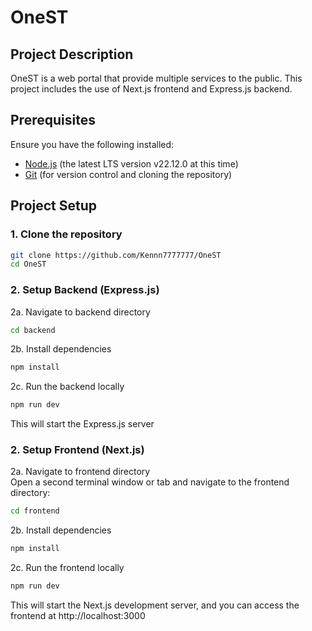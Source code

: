 # OneST

## Project Description
OneST is a web portal that provide multiple services to the public. This project includes the use of Next.js frontend and Express.js backend.

## Prerequisites
Ensure you have the following installed:
- [Node.js](https://nodejs.org/) (the latest LTS version v22.12.0 at this time)
- [Git](https://git-scm.com/downloads) (for version control and cloning the repository)

## Project Setup
### 1. Clone the repository
```bash
git clone https://github.com/Kennn7777777/OneST
cd OneST
```

### 2. Setup Backend (Express.js)
2a. Navigate to backend directory
```bash
cd backend
```

2b. Install dependencies
```bash
npm install
```

2c. Run the backend locally
```bash
npm run dev
```
This will start the Express.js server


### 2. Setup Frontend (Next.js)
2a. Navigate to frontend directory <br/>
Open a second terminal window or tab and navigate to the frontend directory:
```bash
cd frontend
```

2b. Install dependencies
```bash
npm install
```

2c. Run the frontend locally
```bash
npm run dev
```

This will start the Next.js development server, and you can access the frontend at http://localhost:3000